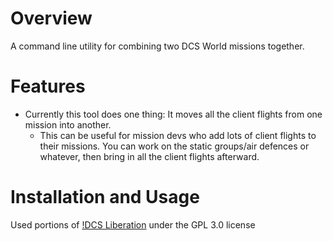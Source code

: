 # Overview
A command line utility for combining two DCS World missions together.

# Features
* Currently this tool does one thing:  It moves all the client flights from one mission into another.
  * This can be useful for mission devs who add lots of client flights to their missions.  You can work on the static groups/air defences or whatever, then bring in all the client flights afterward.


# Installation and Usage


Used portions of [!DCS Liberation](https://github.com/dcs-liberation/dcs_liberation) under the GPL 3.0 license
